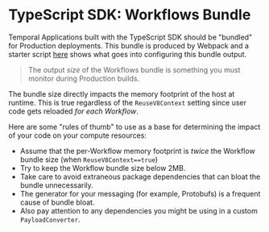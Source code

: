 # TypeScript SDK: Workflows Bundle

Temporal Applications built with the TypeScript SDK should be "bundled" for Production deployments.
This bundle is produced by Webpack and a starter script [here](../../app/src/scripts/build-workflow-bundle.ts)
shows what goes into configuring this bundle output.

> The output _size_ of the Workflows bundle is something you must monitor during Production builds.

The bundle size directly impacts the memory footprint of the host at runtime. This is true regardless of the `ReuseV8Context` setting
since user code gets reloaded _for each Workflow_. 

Here are some "rules of thumb" to use as a base for determining the impact of your code on your compute resources:

* Assume that the per-Workflow memory footprint is _twice_ the Workflow bundle size (when `ReuseV8Context==true`)
* Try to keep the Workflow bundle size below 2MB.
* Take care to avoid extraneous package dependencies that can bloat the bundle unnecessarily.
* The generator for your messaging (for example, Protobufs) is a frequent cause of bundle bloat.
* Also pay attention to any dependencies you might be using in a custom `PayloadConverter`.